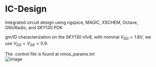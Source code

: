 # IC-Design
Integrated circuit design using ngspice, MAGIC, XSCHEM, Octave, GNURadio, and SKY130 PDK
  
  gm/ID characterization on the SKY130 n1v8, with nominal $V_{DD} = 1.8V$, we use $V_{DS} = V_{GS} = 0.9$.  
    
  The .control file is found at nmos_params.txt  
  ![image](https://user-images.githubusercontent.com/68108648/189139513-27d8c8e9-e24c-48c2-9aa1-373771ba58a9.png)
